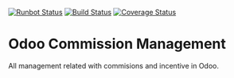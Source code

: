 [![Runbot Status](https://runbot.odoo-community.org/runbot/badge/flat/165/13.0.svg)](https://runbot.odoo-community.org/runbot/repo/github-com-oca-commission-165)
[![Build Status](https://travis-ci.org/OCA/commission.svg?branch=13.0)](https://travis-ci.org/OCA/commission)
[![Coverage Status](https://coveralls.io/repos/OCA/commission/badge.png?branch=13.0)](https://coveralls.io/r/OCA/commission?branch=13.0)

Odoo Commission Management
==========================

All management related with commisions and incentive in Odoo.
